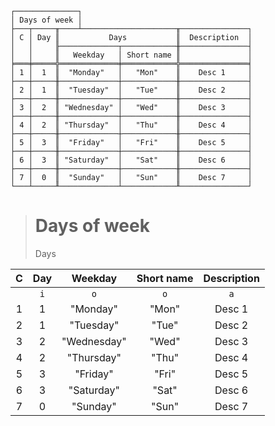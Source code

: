 ```text
┌──────────────┐
│ Days of week │
├───┬─────╥────┴─────────────────────╥───────────────┐
│ C │ Day ║           Days           ║  Description  │
│   │     ╟─────────────┬────────────╫───────────────┤
│   │     ║   Weekday   │ Short name ║               │
╞═══╪═════╬═════════════╪════════════╬═══════════════╡
│ 1 │  1  ║  "Monday"   │   "Mon"    ║    Desc 1     │
├───┼─────╫─────────────┼────────────╫───────────────┤
│ 2 │  1  ║  "Tuesday"  │   "Tue"    ║    Desc 2     │
├───┼─────╫─────────────┼────────────╫───────────────┤
│ 3 │  2  ║ "Wednesday" │   "Wed"    ║    Desc 3     │
├───┼─────╫─────────────┼────────────╫───────────────┤
│ 4 │  2  ║ "Thursday"  │   "Thu"    ║    Desc 4     │
├───┼─────╫─────────────┼────────────╫───────────────┤
│ 5 │  3  ║  "Friday"   │   "Fri"    ║    Desc 5     │
├───┼─────╫─────────────┼────────────╫───────────────┤
│ 6 │  3  ║ "Saturday"  │   "Sat"    ║    Desc 6     │
├───┼─────╫─────────────┼────────────╫───────────────┤
│ 7 │  0  ║  "Sunday"   │   "Sun"    ║    Desc 7     │
└───┴─────╨─────────────┴────────────╨───────────────┘
```

> # Days of week
> Days
  
| C | Day |   Weekday   | Short name | Description |
|:-:|:---:|:-----------:|:----------:|:-----------:|
|   | `i` |     `o`     |    `o`     |     `a`     |
| 1 |  1  |  "Monday"   |   "Mon"    |   Desc 1    |
| 2 |  1  |  "Tuesday"  |   "Tue"    |   Desc 2    |
| 3 |  2  | "Wednesday" |   "Wed"    |   Desc 3    |
| 4 |  2  | "Thursday"  |   "Thu"    |   Desc 4    |
| 5 |  3  |  "Friday"   |   "Fri"    |   Desc 5    |
| 6 |  3  | "Saturday"  |   "Sat"    |   Desc 6    |
| 7 |  0  |  "Sunday"   |   "Sun"    |   Desc 7    |
